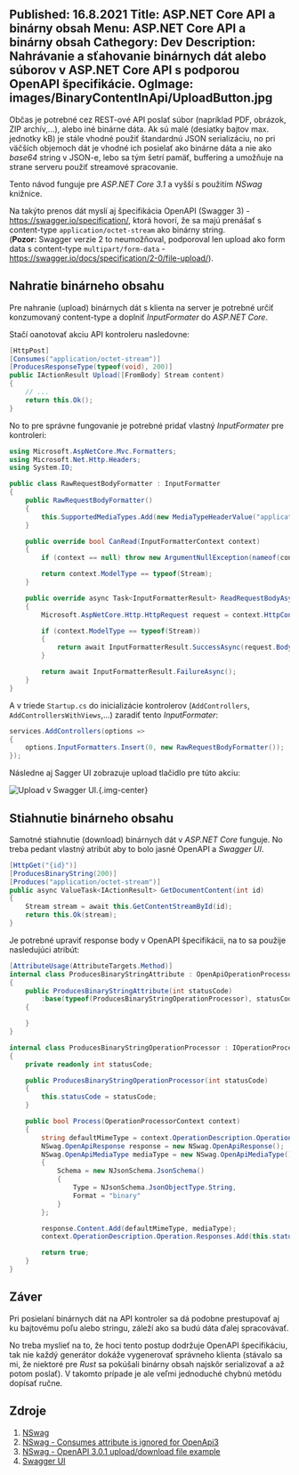 Published: 16.8.2021
Title: ASP.NET Core API a binárny obsah
Menu: ASP.NET Core API a binárny obsah
Cathegory: Dev
Description: Nahrávanie a sťahovanie binárnych dát alebo súborov v ASP.NET Core API s podporou OpenAPI špecifikácie.
OgImage: images/BinaryContentInApi/UploadButton.jpg
---

Občas je potrebné cez REST-ové API poslať súbor (napríklad PDF, obrázok, ZIP archív,...), alebo iné binárne dáta.
Ak sú malé (desiatky bajtov max. jednotky kB) je stále vhodné použiť štandardnú JSON serializáciu, no pri väčších objemoch dát je vhodné ich posielať ako binárne dáta
a nie ako _base64_ string v JSON-e, lebo sa tým šetrí pamäť, buffering a umožňuje na strane serveru použiť streamové spracovanie.

Tento návod funguje pre _ASP.NET Core 3.1_ a vyšší s použitím _NSwag_ knižnice.

Na takýto prenos dát myslí aj špecifikácia OpenAPI (Swagger 3) - <https://swagger.io/specification/>, 
ktorá hovorí, že sa majú prenášať s content-type `application/octet-stream` ako binárny string.  
(**Pozor:** Swagger verzie 2 to neumožňoval, podporoval len upload ako form data s content-type `multipart/form-data` - <https://swagger.io/docs/specification/2-0/file-upload/>).

## Nahratie binárneho obsahu
Pre nahranie (upload) binárnych dát s klienta na server je potrebné určiť konzumovaný content-type a doplniť _InputFormater_ do _ASP.NET Core_.

Stačí oanotovať akciu API kontroleru nasledovne:

```cs
[HttpPost]
[Consumes("application/octet-stream")]
[ProducesResponseType(typeof(void), 200)]
public IActionResult Upload([FromBody] Stream content)
{
    // ...
    return this.Ok();
}
```

No to pre správne fungovanie je potrebné pridať vlastný _InputFormater_ pre kontroleri:

```cs
using Microsoft.AspNetCore.Mvc.Formatters;
using Microsoft.Net.Http.Headers;
using System.IO;

public class RawRequestBodyFormatter : InputFormatter
{
    public RawRequestBodyFormatter()
    {
        this.SupportedMediaTypes.Add(new MediaTypeHeaderValue("application/octet-stream"));
    }

    public override bool CanRead(InputFormatterContext context)
    {
        if (context == null) throw new ArgumentNullException(nameof(context));

        return context.ModelType == typeof(Stream);
    }

    public override async Task<InputFormatterResult> ReadRequestBodyAsync(InputFormatterContext context)
    {
        Microsoft.AspNetCore.Http.HttpRequest request = context.HttpContext.Request;

        if (context.ModelType == typeof(Stream))
        {
            return await InputFormatterResult.SuccessAsync(request.Body);
        }

        return await InputFormatterResult.FailureAsync();
    }
}
```

A v triede `Startup.cs` do inicializácie kontrolerov (`AddControllers`, `AddControllersWithViews`,...) zaradiť tento _InputFormater_:

```cs
services.AddControllers(options =>
{
    options.InputFormatters.Insert(0, new RawRequestBodyFormatter());
});
```

Následne aj Sagger UI zobrazuje upload tlačidlo pre túto akciu:

![Upload v Swagger UI.](images/BinaryContentInApi/UploadButton.jpg){.img-center}

## Stiahnutie binárneho obsahu
Samotné stiahnutie (download) binárnych dát v _ASP.NET Core_ funguje. No treba pedant vlastný atribút aby to bolo jasné OpenAPI a _Swagger UI_.

```cs
[HttpGet("{id}")]
[ProducesBinaryString(200)]
[Produces("application/octet-stream")]
public async ValueTask<IActionResult> GetDocumentContent(int id)
{
    Stream stream = await this.GetContentStreamById(id);
    return this.Ok(stream);
}
```

Je potrebné upraviť response body v OpenAPI špecifikácii, na to sa použije nasledujúci atribút:

```cs
[AttributeUsage(AttributeTargets.Method)]
internal class ProducesBinaryStringAttribute : OpenApiOperationProcessorAttribute
{
    public ProducesBinaryStringAttribute(int statusCode)
        :base(typeof(ProducesBinaryStringOperationProcessor), statusCode)
    {

    }
}

internal class ProducesBinaryStringOperationProcessor : IOperationProcessor
{
    private readonly int statusCode;

    public ProducesBinaryStringOperationProcessor(int statusCode)
    {
        this.statusCode = statusCode;
    }

    public bool Process(OperationProcessorContext context)
    {
        string defaultMimeType = context.OperationDescription.Operation.Produces.FirstOrDefault() ?? "application/octet-stream";
        NSwag.OpenApiResponse response = new NSwag.OpenApiResponse();
        NSwag.OpenApiMediaType mediaType = new NSwag.OpenApiMediaType()
        {
            Schema = new NJsonSchema.JsonSchema()
            {
                Type = NJsonSchema.JsonObjectType.String,
                Format = "binary"
            }
        };

        response.Content.Add(defaultMimeType, mediaType);
        context.OperationDescription.Operation.Responses.Add(this.statusCode.ToString(), response);

        return true;
    }
}
```

## Záver
Pri posielaní binárnych dát na API kontroler sa dá podobne prestupovať aj ku bajtovému poľu alebo stringu, záleží ako sa budú dáta ďalej spracovávať.

No treba myslieť na to, že hoci tento postup dodržuje OpenAPI špecifikáciu,
tak nie každý generátor dokáže vygenerovať správneho klienta (stávalo sa mi, že niektoré pre _Rust_ sa pokúšali binárny obsah najskôr serializovať a až potom poslať).
V takomto prípade je ale veľmi jednoduché chybnú metódu dopísať ručne. 

## Zdroje
1. [NSwag](https://github.com/RicoSuter/NSwag)
1. [NSwag - Consumes attribute is ignored for OpenApi3](https://github.com/RicoSuter/NSwag/issues/2508#issuecomment-720927415)
1. [NSwag - OpenAPI 3.0.1 upload/download file example](https://github.com/RicoSuter/NSwag/issues/2495)
1. [Swagger UI](https://swagger.io/tools/swagger-ui/)
